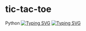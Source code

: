 # tic-tac-toe
Python
[![Typing SVG](https://readme-typing-svg.herokuapp.com?color=%2336BCF7&lines=Личный+сайт+кота+Шока)](https://git.io/typing-svg)
[![Typing SVG](https://readme-typing-svg.herokuapp.com?font=Fira+Code&pause=1000&width=435&lines=Личный+сайт+кота+Шока)](https://git.io/typing-svg)
